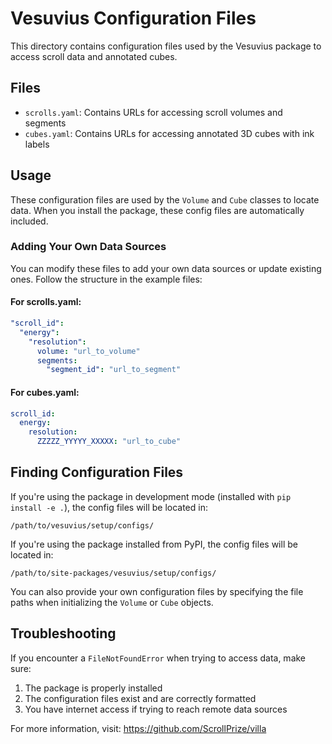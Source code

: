 # Vesuvius Configuration Files

This directory contains configuration files used by the Vesuvius package to access scroll data and annotated cubes.

## Files

- `scrolls.yaml`: Contains URLs for accessing scroll volumes and segments
- `cubes.yaml`: Contains URLs for accessing annotated 3D cubes with ink labels

## Usage

These configuration files are used by the `Volume` and `Cube` classes to locate data. When you install the package, these config files are automatically included.

### Adding Your Own Data Sources

You can modify these files to add your own data sources or update existing ones. Follow the structure in the example files:

#### For scrolls.yaml:

```yaml
"scroll_id":
  "energy":
    "resolution":
      volume: "url_to_volume"
      segments:
        "segment_id": "url_to_segment"
```

#### For cubes.yaml:

```yaml
scroll_id:
  energy:
    resolution:
      ZZZZZ_YYYYY_XXXXX: "url_to_cube"
```

## Finding Configuration Files

If you're using the package in development mode (installed with `pip install -e .`), the config files will be located in:

```
/path/to/vesuvius/setup/configs/
```

If you're using the package installed from PyPI, the config files will be located in:

```
/path/to/site-packages/vesuvius/setup/configs/
```

You can also provide your own configuration files by specifying the file paths when initializing the `Volume` or `Cube` objects.

## Troubleshooting

If you encounter a `FileNotFoundError` when trying to access data, make sure:

1. The package is properly installed
2. The configuration files exist and are correctly formatted
3. You have internet access if trying to reach remote data sources

For more information, visit: https://github.com/ScrollPrize/villa